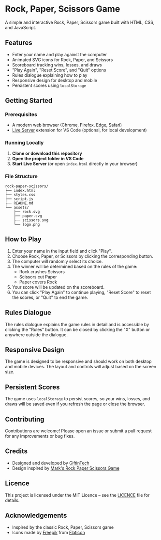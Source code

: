 # Rock, Paper, Scissors Game

A simple and interactive Rock, Paper, Scissors game built with HTML, CSS, and JavaScript.

## Features

- Enter your name and play against the computer
- Animated SVG icons for Rock, Paper, and Scissors
- Scoreboard tracking wins, losses, and draws
- "Play Again", "Reset Score", and "Quit" options
- Rules dialogue explaining how to play
- Responsive design for desktop and mobile
- Persistent scores using `localStorage`

## Getting Started

### Prerequisites

- A modern web browser (Chrome, Firefox, Edge, Safari)
- [Live Server](https://marketplace.visualstudio.com/items?itemName=ritwickdey.LiveServer) extension for VS Code (optional, for local development)

### Running Locally

1. **Clone or download this repository**
2. **Open the project folder in VS Code**
3. **Start Live Server** (or open `index.html` directly in your browser)

### File Structure

```
rock-paper-scissors/
├── index.html
├── styles.css
├── script.js
├── README.md
└── assets/
    ├── rock.svg
    ├── paper.svg
    ├── scissors.svg
    └── logo.png
```

## How to Play

1. Enter your name in the input field and click "Play".
2. Choose Rock, Paper, or Scissors by clicking the corresponding button.
3. The computer will randomly select its choice.
4. The winner will be determined based on the rules of the game:
   - Rock crushes Scissors
   - Scissors cut Paper
   - Paper covers Rock
5. Your score will be updated on the scoreboard.
6. You can click "Play Again" to continue playing, "Reset Score" to reset the scores, or "Quit" to end the game.

## Rules Dialogue

The rules dialogue explains the game rules in detail and is accessible by clicking the "Rules" button. It can be closed by clicking the "X" button or anywhere outside the dialogue.

## Responsive Design

The game is designed to be responsive and should work on both desktop and mobile devices. The layout and controls will adjust based on the screen size.

## Persistent Scores

The game uses `localStorage` to persist scores, so your wins, losses, and draws will be saved even if you refresh the page or close the browser.

## Contributing

Contributions are welcome! Please open an issue or submit a pull request for any improvements or bug fixes.

## Credits

- Designed and developed by [GiftinTech](https://giftegbonyi.vercel.app/)
- Design inspired by [Mark's Rock Paper Scissors Game](https://markteekman.github.io/rock-paper-scissors-game/)

## Licence

This project is licensed under the MIT Licence – see the [LICENCE](/LICENSE) file for details.

## Acknowledgements

- Inspired by the classic Rock, Paper, Scissors game
- Icons made by [Freepik](https://www.freepik.com) from [Flaticon](https://www.flaticon.com)
